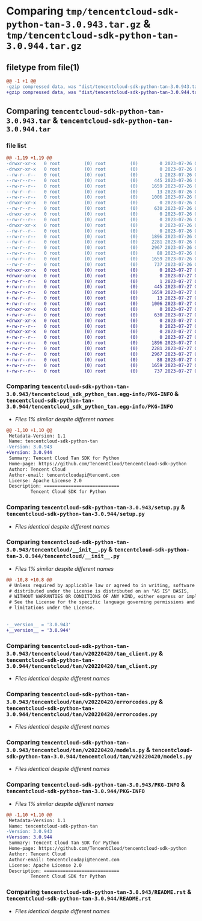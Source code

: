# Comparing `tmp/tencentcloud-sdk-python-tan-3.0.943.tar.gz` & `tmp/tencentcloud-sdk-python-tan-3.0.944.tar.gz`

## filetype from file(1)

```diff
@@ -1 +1 @@
-gzip compressed data, was "dist/tencentcloud-sdk-python-tan-3.0.943.tar", last modified: Wed Jul 26 00:44:15 2023, max compression
+gzip compressed data, was "dist/tencentcloud-sdk-python-tan-3.0.944.tar", last modified: Thu Jul 27 02:23:13 2023, max compression
```

## Comparing `tencentcloud-sdk-python-tan-3.0.943.tar` & `tencentcloud-sdk-python-tan-3.0.944.tar`

### file list

```diff
@@ -1,19 +1,19 @@
-drwxr-xr-x   0 root         (0) root         (0)        0 2023-07-26 00:44:15.000000 tencentcloud-sdk-python-tan-3.0.943/
-drwxr-xr-x   0 root         (0) root         (0)        0 2023-07-26 00:44:15.000000 tencentcloud-sdk-python-tan-3.0.943/tencentcloud_sdk_python_tan.egg-info/
--rw-r--r--   0 root         (0) root         (0)        1 2023-07-26 00:44:15.000000 tencentcloud-sdk-python-tan-3.0.943/tencentcloud_sdk_python_tan.egg-info/dependency_links.txt
--rw-r--r--   0 root         (0) root         (0)      445 2023-07-26 00:44:15.000000 tencentcloud-sdk-python-tan-3.0.943/tencentcloud_sdk_python_tan.egg-info/SOURCES.txt
--rw-r--r--   0 root         (0) root         (0)     1659 2023-07-26 00:44:15.000000 tencentcloud-sdk-python-tan-3.0.943/tencentcloud_sdk_python_tan.egg-info/PKG-INFO
--rw-r--r--   0 root         (0) root         (0)       13 2023-07-26 00:44:15.000000 tencentcloud-sdk-python-tan-3.0.943/tencentcloud_sdk_python_tan.egg-info/top_level.txt
--rw-r--r--   0 root         (0) root         (0)     1006 2023-07-26 00:44:15.000000 tencentcloud-sdk-python-tan-3.0.943/setup.py
-drwxr-xr-x   0 root         (0) root         (0)        0 2023-07-26 00:44:15.000000 tencentcloud-sdk-python-tan-3.0.943/tencentcloud/
--rw-r--r--   0 root         (0) root         (0)      630 2023-07-26 00:44:15.000000 tencentcloud-sdk-python-tan-3.0.943/tencentcloud/__init__.py
-drwxr-xr-x   0 root         (0) root         (0)        0 2023-07-26 00:44:15.000000 tencentcloud-sdk-python-tan-3.0.943/tencentcloud/tan/
--rw-r--r--   0 root         (0) root         (0)        0 2023-07-26 00:44:15.000000 tencentcloud-sdk-python-tan-3.0.943/tencentcloud/tan/__init__.py
-drwxr-xr-x   0 root         (0) root         (0)        0 2023-07-26 00:44:15.000000 tencentcloud-sdk-python-tan-3.0.943/tencentcloud/tan/v20220420/
--rw-r--r--   0 root         (0) root         (0)        0 2023-07-26 00:44:15.000000 tencentcloud-sdk-python-tan-3.0.943/tencentcloud/tan/v20220420/__init__.py
--rw-r--r--   0 root         (0) root         (0)     1896 2023-07-26 00:44:15.000000 tencentcloud-sdk-python-tan-3.0.943/tencentcloud/tan/v20220420/tan_client.py
--rw-r--r--   0 root         (0) root         (0)     2281 2023-07-26 00:44:15.000000 tencentcloud-sdk-python-tan-3.0.943/tencentcloud/tan/v20220420/errorcodes.py
--rw-r--r--   0 root         (0) root         (0)     2967 2023-07-26 00:44:15.000000 tencentcloud-sdk-python-tan-3.0.943/tencentcloud/tan/v20220420/models.py
--rw-r--r--   0 root         (0) root         (0)       88 2023-07-26 00:44:15.000000 tencentcloud-sdk-python-tan-3.0.943/setup.cfg
--rw-r--r--   0 root         (0) root         (0)     1659 2023-07-26 00:44:15.000000 tencentcloud-sdk-python-tan-3.0.943/PKG-INFO
--rw-r--r--   0 root         (0) root         (0)      737 2023-07-26 00:44:15.000000 tencentcloud-sdk-python-tan-3.0.943/README.rst
+drwxr-xr-x   0 root         (0) root         (0)        0 2023-07-27 02:23:13.000000 tencentcloud-sdk-python-tan-3.0.944/
+drwxr-xr-x   0 root         (0) root         (0)        0 2023-07-27 02:23:13.000000 tencentcloud-sdk-python-tan-3.0.944/tencentcloud_sdk_python_tan.egg-info/
+-rw-r--r--   0 root         (0) root         (0)        1 2023-07-27 02:23:13.000000 tencentcloud-sdk-python-tan-3.0.944/tencentcloud_sdk_python_tan.egg-info/dependency_links.txt
+-rw-r--r--   0 root         (0) root         (0)      445 2023-07-27 02:23:13.000000 tencentcloud-sdk-python-tan-3.0.944/tencentcloud_sdk_python_tan.egg-info/SOURCES.txt
+-rw-r--r--   0 root         (0) root         (0)     1659 2023-07-27 02:23:13.000000 tencentcloud-sdk-python-tan-3.0.944/tencentcloud_sdk_python_tan.egg-info/PKG-INFO
+-rw-r--r--   0 root         (0) root         (0)       13 2023-07-27 02:23:13.000000 tencentcloud-sdk-python-tan-3.0.944/tencentcloud_sdk_python_tan.egg-info/top_level.txt
+-rw-r--r--   0 root         (0) root         (0)     1006 2023-07-27 02:23:13.000000 tencentcloud-sdk-python-tan-3.0.944/setup.py
+drwxr-xr-x   0 root         (0) root         (0)        0 2023-07-27 02:23:13.000000 tencentcloud-sdk-python-tan-3.0.944/tencentcloud/
+-rw-r--r--   0 root         (0) root         (0)      630 2023-07-27 02:23:13.000000 tencentcloud-sdk-python-tan-3.0.944/tencentcloud/__init__.py
+drwxr-xr-x   0 root         (0) root         (0)        0 2023-07-27 02:23:13.000000 tencentcloud-sdk-python-tan-3.0.944/tencentcloud/tan/
+-rw-r--r--   0 root         (0) root         (0)        0 2023-07-27 02:23:13.000000 tencentcloud-sdk-python-tan-3.0.944/tencentcloud/tan/__init__.py
+drwxr-xr-x   0 root         (0) root         (0)        0 2023-07-27 02:23:13.000000 tencentcloud-sdk-python-tan-3.0.944/tencentcloud/tan/v20220420/
+-rw-r--r--   0 root         (0) root         (0)        0 2023-07-27 02:23:13.000000 tencentcloud-sdk-python-tan-3.0.944/tencentcloud/tan/v20220420/__init__.py
+-rw-r--r--   0 root         (0) root         (0)     1896 2023-07-27 02:23:13.000000 tencentcloud-sdk-python-tan-3.0.944/tencentcloud/tan/v20220420/tan_client.py
+-rw-r--r--   0 root         (0) root         (0)     2281 2023-07-27 02:23:13.000000 tencentcloud-sdk-python-tan-3.0.944/tencentcloud/tan/v20220420/errorcodes.py
+-rw-r--r--   0 root         (0) root         (0)     2967 2023-07-27 02:23:13.000000 tencentcloud-sdk-python-tan-3.0.944/tencentcloud/tan/v20220420/models.py
+-rw-r--r--   0 root         (0) root         (0)       88 2023-07-27 02:23:13.000000 tencentcloud-sdk-python-tan-3.0.944/setup.cfg
+-rw-r--r--   0 root         (0) root         (0)     1659 2023-07-27 02:23:13.000000 tencentcloud-sdk-python-tan-3.0.944/PKG-INFO
+-rw-r--r--   0 root         (0) root         (0)      737 2023-07-27 02:23:13.000000 tencentcloud-sdk-python-tan-3.0.944/README.rst
```

### Comparing `tencentcloud-sdk-python-tan-3.0.943/tencentcloud_sdk_python_tan.egg-info/PKG-INFO` & `tencentcloud-sdk-python-tan-3.0.944/tencentcloud_sdk_python_tan.egg-info/PKG-INFO`

 * *Files 1% similar despite different names*

```diff
@@ -1,10 +1,10 @@
 Metadata-Version: 1.1
 Name: tencentcloud-sdk-python-tan
-Version: 3.0.943
+Version: 3.0.944
 Summary: Tencent Cloud Tan SDK for Python
 Home-page: https://github.com/TencentCloud/tencentcloud-sdk-python
 Author: Tencent Cloud
 Author-email: tencentcloudapi@tencent.com
 License: Apache License 2.0
 Description: ============================
         Tencent Cloud SDK for Python
```

### Comparing `tencentcloud-sdk-python-tan-3.0.943/setup.py` & `tencentcloud-sdk-python-tan-3.0.944/setup.py`

 * *Files identical despite different names*

### Comparing `tencentcloud-sdk-python-tan-3.0.943/tencentcloud/__init__.py` & `tencentcloud-sdk-python-tan-3.0.944/tencentcloud/__init__.py`

 * *Files 1% similar despite different names*

```diff
@@ -10,8 +10,8 @@
 # Unless required by applicable law or agreed to in writing, software
 # distributed under the License is distributed on an "AS IS" BASIS,
 # WITHOUT WARRANTIES OR CONDITIONS OF ANY KIND, either express or implied.
 # See the License for the specific language governing permissions and
 # limitations under the License.
 
 
-__version__ = '3.0.943'
+__version__ = '3.0.944'
```

### Comparing `tencentcloud-sdk-python-tan-3.0.943/tencentcloud/tan/v20220420/tan_client.py` & `tencentcloud-sdk-python-tan-3.0.944/tencentcloud/tan/v20220420/tan_client.py`

 * *Files identical despite different names*

### Comparing `tencentcloud-sdk-python-tan-3.0.943/tencentcloud/tan/v20220420/errorcodes.py` & `tencentcloud-sdk-python-tan-3.0.944/tencentcloud/tan/v20220420/errorcodes.py`

 * *Files identical despite different names*

### Comparing `tencentcloud-sdk-python-tan-3.0.943/tencentcloud/tan/v20220420/models.py` & `tencentcloud-sdk-python-tan-3.0.944/tencentcloud/tan/v20220420/models.py`

 * *Files identical despite different names*

### Comparing `tencentcloud-sdk-python-tan-3.0.943/PKG-INFO` & `tencentcloud-sdk-python-tan-3.0.944/PKG-INFO`

 * *Files 1% similar despite different names*

```diff
@@ -1,10 +1,10 @@
 Metadata-Version: 1.1
 Name: tencentcloud-sdk-python-tan
-Version: 3.0.943
+Version: 3.0.944
 Summary: Tencent Cloud Tan SDK for Python
 Home-page: https://github.com/TencentCloud/tencentcloud-sdk-python
 Author: Tencent Cloud
 Author-email: tencentcloudapi@tencent.com
 License: Apache License 2.0
 Description: ============================
         Tencent Cloud SDK for Python
```

### Comparing `tencentcloud-sdk-python-tan-3.0.943/README.rst` & `tencentcloud-sdk-python-tan-3.0.944/README.rst`

 * *Files identical despite different names*

